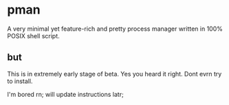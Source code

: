 # pman
A very minimal yet feature-rich and pretty process manager written in 100% POSIX shell script.

## but
This is in extremely early stage of beta. Yes you heard it right. Dont evrn try to install. 

I'm bored rn; will update instructions latr;